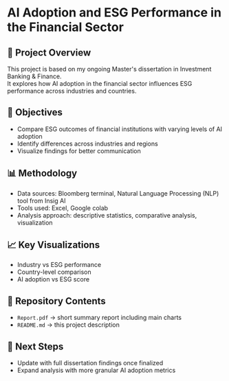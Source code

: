 # AI Adoption and ESG Performance in the Financial Sector

## 📌 Project Overview
This project is based on my ongoing Master's dissertation in Investment Banking & Finance.  
It explores how AI adoption in the financial sector influences ESG performance across industries and countries.

## 🎯 Objectives
- Compare ESG outcomes of financial institutions with varying levels of AI adoption
- Identify differences across industries and regions
- Visualize findings for better communication

## 📊 Methodology
- Data sources: Bloomberg terminal, Natural Language Processing (NLP) tool from Insig AI
- Tools used: Excel, Google colab
- Analysis approach: descriptive statistics, comparative analysis, visualization

## 📈 Key Visualizations
- Industry vs ESG performance 
- Country-level comparison 
- AI adoption vs ESG score

## 📂 Repository Contents
- `Report.pdf` → short summary report including main charts
- `README.md` → this project description

## 🔗 Next Steps
- Update with full dissertation findings once finalized
- Expand analysis with more granular AI adoption metrics
